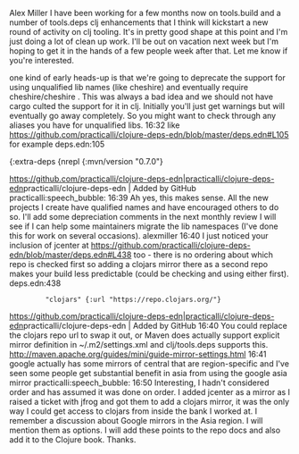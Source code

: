 Alex Miller
I have been working for a few months now on tools.build and a number of tools.deps clj enhancements that I think will kickstart a new round of activity on clj tooling. It's in pretty good shape at this point and I'm just doing a lot of clean up work. I'll be out on vacation next week but I'm hoping to get it in the hands of a few people week after that. Let me know if you're interested.


one kind of early heads-up is that we're going to deprecate the support for using unqualified lib names  (like cheshire) and eventually require cheshire/cheshire . This was always a bad idea and we should not have cargo culted the support for it in clj. Initially you'll just get warnings but will eventually go away  completely. So you might want to check through any aliases you have for unqualified libs.
16:32
like https://github.com/practicalli/clojure-deps-edn/blob/master/deps.edn#L105 for example
deps.edn:105

  {:extra-deps {nrepl                         {:mvn/version "0.7.0"}

<https://github.com/practicalli/clojure-deps-edn|practicalli/clojure-deps-edn>practicalli/clojure-deps-edn | Added by GitHub
practicalli:speech_bubble:  16:39
Ah yes, this makes sense.  All the new projects I create have qualified names and have encouraged others to do so.  I'll add some depreciation comments in the next monthly review
I will see if I can help some maintainers migrate the lib namespaces (I've done this for work on several occasions).
alexmiller  16:40
I just noticed your inclusion of jcenter at https://github.com/practicalli/clojure-deps-edn/blob/master/deps.edn#L438 too - there is no ordering about which repo is checked first so adding a clojars mirror there as a second repo makes your build less predictable (could be checking and using either first).
deps.edn:438

             "clojars" {:url "https://repo.clojars.org/"}

<https://github.com/practicalli/clojure-deps-edn|practicalli/clojure-deps-edn>practicalli/clojure-deps-edn | Added by GitHub
16:40
You could replace the clojars repo url to swap it out, or Maven does actually support explicit mirror definition in ~/.m2/settings.xml and clj/tools.deps supports this. http://maven.apache.org/guides/mini/guide-mirror-settings.html
16:41
google actually has some mirrors of central that are region-specific and I've seen some people get substantial benefit in asia from using the google asia mirror
practicalli:speech_bubble:  16:50
Interesting, I hadn't considered order and has assumed it was done on order.
I added jcenter as a mirror as I raised a ticket with jfrog and got them to add a clojars mirror, it was the only way I could get access to clojars from inside the bank I worked at.
 I remember a discussion about Google mirrors in the Asia region.  I will  mention them as options.  I will add these points to the repo docs and also add it to the Clojure book.  Thanks.
